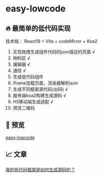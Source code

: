 # easy-lowcode

##  🔥 最简单的低代码实现

技术栈： React18 + Vite + codeMirror + Koa2

1. 实现拖拽生成组件代码的json描述的页面 √
2. 物料区 √
3. 编辑器 √
4. 通信 √
5. 生成低代码组件 
6. iframe加载页面，渲染器解析json
7. 生成不同框架源代码(出码) √
8. 服务端koa2构建生成源码 √
9. H5移动端生成适配 √
10. 预览二维码

##   📀 预览

[easy-lowcode](http://rreppket2.hn-bkt.clouddn.com/6b3176fd80b347b38a62377692487581_tplv-k3u1fbpfcp-zoom-in-crop-mark_1512_0_0_0.webp)

##   📈 文章

[我的低代码框架是如何生成源码的？](https://juejin.cn/post/7206955531998773309)


